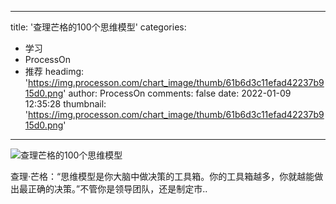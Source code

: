 
---
title: '查理芒格的100个思维模型'
categories: 
 - 学习
 - ProcessOn
 - 推荐
headimg: 'https://img.processon.com/chart_image/thumb/61b6d3c11efad42237b915d0.png'
author: ProcessOn
comments: false
date: 2022-01-09 12:35:28
thumbnail: 'https://img.processon.com/chart_image/thumb/61b6d3c11efad42237b915d0.png'
---

<div>   
<img class="thumb" alt="查理芒格的100个思维模型" src="https://img.processon.com/chart_image/thumb/61b6d3c11efad42237b915d0.png" referrerpolicy="no-referrer">
<p>查理·芒格：“思维模型是你大脑中做决策的工具箱。你的工具箱越多，你就越能做出最正确的决策。”不管你是领导团队，还是制定市..</p>  
</div>
            